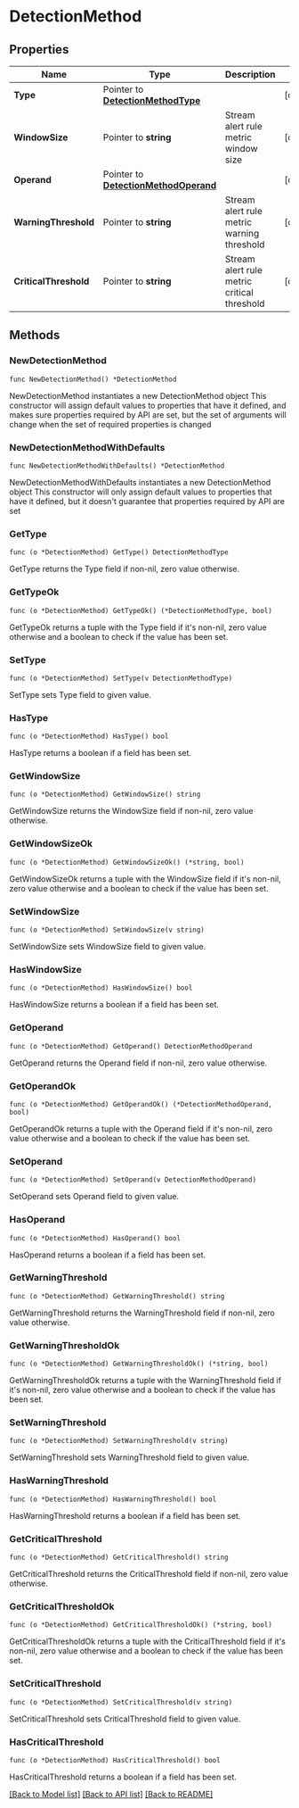 # DetectionMethod

## Properties

Name | Type | Description | Notes
------------ | ------------- | ------------- | -------------
**Type** | Pointer to [**DetectionMethodType**](DetectionMethodType.md) |  | [optional] 
**WindowSize** | Pointer to **string** | Stream alert rule metric window size | [optional] 
**Operand** | Pointer to [**DetectionMethodOperand**](DetectionMethodOperand.md) |  | [optional] 
**WarningThreshold** | Pointer to **string** | Stream alert rule metric warning threshold | [optional] 
**CriticalThreshold** | Pointer to **string** | Stream alert rule metric critical threshold | [optional] 

## Methods

### NewDetectionMethod

`func NewDetectionMethod() *DetectionMethod`

NewDetectionMethod instantiates a new DetectionMethod object
This constructor will assign default values to properties that have it defined,
and makes sure properties required by API are set, but the set of arguments
will change when the set of required properties is changed

### NewDetectionMethodWithDefaults

`func NewDetectionMethodWithDefaults() *DetectionMethod`

NewDetectionMethodWithDefaults instantiates a new DetectionMethod object
This constructor will only assign default values to properties that have it defined,
but it doesn't guarantee that properties required by API are set

### GetType

`func (o *DetectionMethod) GetType() DetectionMethodType`

GetType returns the Type field if non-nil, zero value otherwise.

### GetTypeOk

`func (o *DetectionMethod) GetTypeOk() (*DetectionMethodType, bool)`

GetTypeOk returns a tuple with the Type field if it's non-nil, zero value otherwise
and a boolean to check if the value has been set.

### SetType

`func (o *DetectionMethod) SetType(v DetectionMethodType)`

SetType sets Type field to given value.

### HasType

`func (o *DetectionMethod) HasType() bool`

HasType returns a boolean if a field has been set.

### GetWindowSize

`func (o *DetectionMethod) GetWindowSize() string`

GetWindowSize returns the WindowSize field if non-nil, zero value otherwise.

### GetWindowSizeOk

`func (o *DetectionMethod) GetWindowSizeOk() (*string, bool)`

GetWindowSizeOk returns a tuple with the WindowSize field if it's non-nil, zero value otherwise
and a boolean to check if the value has been set.

### SetWindowSize

`func (o *DetectionMethod) SetWindowSize(v string)`

SetWindowSize sets WindowSize field to given value.

### HasWindowSize

`func (o *DetectionMethod) HasWindowSize() bool`

HasWindowSize returns a boolean if a field has been set.

### GetOperand

`func (o *DetectionMethod) GetOperand() DetectionMethodOperand`

GetOperand returns the Operand field if non-nil, zero value otherwise.

### GetOperandOk

`func (o *DetectionMethod) GetOperandOk() (*DetectionMethodOperand, bool)`

GetOperandOk returns a tuple with the Operand field if it's non-nil, zero value otherwise
and a boolean to check if the value has been set.

### SetOperand

`func (o *DetectionMethod) SetOperand(v DetectionMethodOperand)`

SetOperand sets Operand field to given value.

### HasOperand

`func (o *DetectionMethod) HasOperand() bool`

HasOperand returns a boolean if a field has been set.

### GetWarningThreshold

`func (o *DetectionMethod) GetWarningThreshold() string`

GetWarningThreshold returns the WarningThreshold field if non-nil, zero value otherwise.

### GetWarningThresholdOk

`func (o *DetectionMethod) GetWarningThresholdOk() (*string, bool)`

GetWarningThresholdOk returns a tuple with the WarningThreshold field if it's non-nil, zero value otherwise
and a boolean to check if the value has been set.

### SetWarningThreshold

`func (o *DetectionMethod) SetWarningThreshold(v string)`

SetWarningThreshold sets WarningThreshold field to given value.

### HasWarningThreshold

`func (o *DetectionMethod) HasWarningThreshold() bool`

HasWarningThreshold returns a boolean if a field has been set.

### GetCriticalThreshold

`func (o *DetectionMethod) GetCriticalThreshold() string`

GetCriticalThreshold returns the CriticalThreshold field if non-nil, zero value otherwise.

### GetCriticalThresholdOk

`func (o *DetectionMethod) GetCriticalThresholdOk() (*string, bool)`

GetCriticalThresholdOk returns a tuple with the CriticalThreshold field if it's non-nil, zero value otherwise
and a boolean to check if the value has been set.

### SetCriticalThreshold

`func (o *DetectionMethod) SetCriticalThreshold(v string)`

SetCriticalThreshold sets CriticalThreshold field to given value.

### HasCriticalThreshold

`func (o *DetectionMethod) HasCriticalThreshold() bool`

HasCriticalThreshold returns a boolean if a field has been set.


[[Back to Model list]](../README.md#documentation-for-models) [[Back to API list]](../README.md#documentation-for-api-endpoints) [[Back to README]](../README.md)


